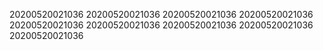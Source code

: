 20200520021036
20200520021036
20200520021036
20200520021036
20200520021036
20200520021036
20200520021036
20200520021036
20200520021036
